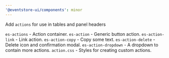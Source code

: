 ```yaml
---
'@eventstore-ui/components': minor
---
```


Add `actions` for use in tables and panel headers

`es-actions` - Action container.
`es-action` - Generic button action.
`es-action-link` - Link action.
`es-action-copy` - Copy some text.
`es-action-delete` - Delete icon and confirmation modal.
`es-action-dropdown` - A dropdown to contain more actions.
`action.css` - Styles for creating custom actions.
